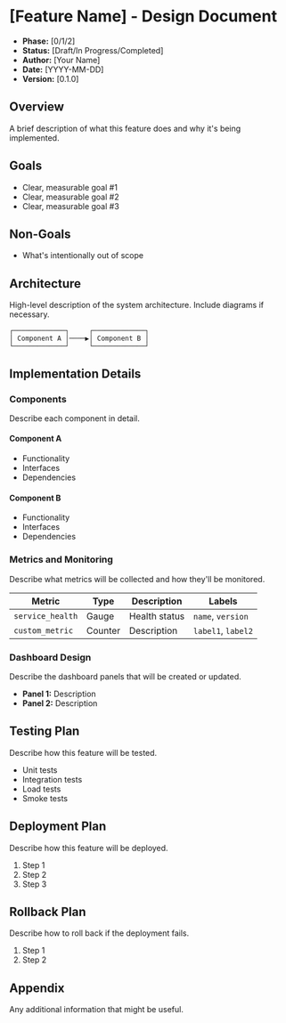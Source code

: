 # [Feature Name] - Design Document

- **Phase:** [0/1/2]
- **Status:** [Draft/In Progress/Completed]
- **Author:** [Your Name]
- **Date:** [YYYY-MM-DD]
- **Version:** [0.1.0]

## Overview

A brief description of what this feature does and why it's being implemented.

## Goals

- Clear, measurable goal #1
- Clear, measurable goal #2
- Clear, measurable goal #3

## Non-Goals

- What's intentionally out of scope

## Architecture

High-level description of the system architecture. Include diagrams if necessary.

```
┌─────────────┐     ┌─────────────┐
│ Component A │────▶│ Component B │
└─────────────┘     └─────────────┘
```

## Implementation Details

### Components

Describe each component in detail.

#### Component A

- Functionality
- Interfaces
- Dependencies

#### Component B

- Functionality
- Interfaces
- Dependencies

### Metrics and Monitoring

Describe what metrics will be collected and how they'll be monitored.

| Metric | Type | Description | Labels |
|--------|------|-------------|--------|
| `service_health` | Gauge | Health status | `name`, `version` |
| `custom_metric` | Counter | Description | `label1`, `label2` |

### Dashboard Design

Describe the dashboard panels that will be created or updated.

- **Panel 1:** Description
- **Panel 2:** Description

## Testing Plan

Describe how this feature will be tested.

- Unit tests
- Integration tests
- Load tests
- Smoke tests

## Deployment Plan

Describe how this feature will be deployed.

1. Step 1
2. Step 2
3. Step 3

## Rollback Plan

Describe how to roll back if the deployment fails.

1. Step 1
2. Step 2

## Appendix

Any additional information that might be useful.
